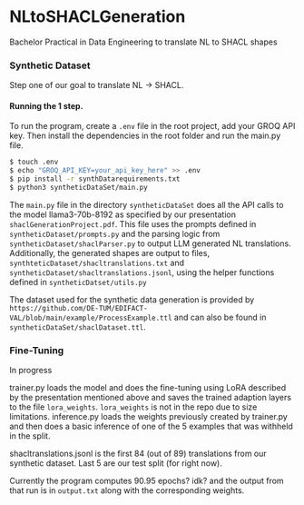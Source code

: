 # NLtoSHACLGeneration
Bachelor Practical in Data Engineering to translate NL to SHACL shapes


### Synthetic Dataset

Step one of our goal to translate NL -> SHACL. 

#### Running the 1 step. 
To run the program, create a `.env` file in the root project, add your GROQ API key. Then install the dependencies in the root folder and run the main.py file.

```bash
$ touch .env
$ echo "GROQ_API_KEY=your_api_key_here" >> .env 
$ pip install -r synthDatarequirements.txt
$ python3 syntheticDataSet/main.py 
```


The `main.py` file in the directory `syntheticDataSet` does all the API calls to the model llama3-70b-8192 as specified by our presentation `shaclGenerationProject.pdf`.
This file uses the prompts defined in `syntheticDataset/prompts.py` and the parsing logic from `syntheticDataset/shaclParser.py` to output LLM generated NL translations. 
Additionally, the generated shapes are output to files, `synthteticDataset/shacltranslations.txt` and `syntheticDataset/shacltranslations.jsonl`, using the helper functions defined in `syntheticDatset/utils.py`


The dataset used for the synthetic data generation is provided by `https://github.com/DE-TUM/EDIFACT-VAL/blob/main/example/ProcessExample.ttl` and can also be found in `syntheticDataSet/shaclDataset.ttl`.

        
### Fine-Tuning

In progress

trainer.py loads the model and does the fine-tuning using LoRA described by the presentation mentioned above and saves the trained adaption layers to the file `lora_weights`. 
`lora_weights` is not in the repo due to size limitations.
inference.py loads the weights previously created by trainer.py and then does a basic inference of one of the 5 examples that was withheld in the split. 


shacltranslations.jsonl is the first 84 (out of 89) translations from our synthetic dataset. 
Last 5 are our test split (for right now).


Currently the program computes 90.95 epochs? idk? and the output from that run is in `output.txt` along with the corresponding weights. 

